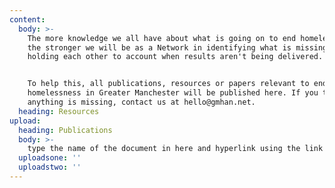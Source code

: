 ```yaml
---
content:
  body: >-
    The more knowledge we all have about what is going on to end homelessness,
    the stronger we will be as a Network in identifying what is missing and
    holding each other to account when results aren't being delivered. 


    To help this, all publications, resources or papers relevant to ending
    homelessness in Greater Manchester will be published here. If you think
    anything is missing, contact us at hello@gmhan.net.
  heading: Resources
upload:
  heading: Publications
  body: >-
    type the name of the document in here and hyperlink using the link given after uploading a file
  uploadsone: ''
  uploadstwo: ''
---
```


